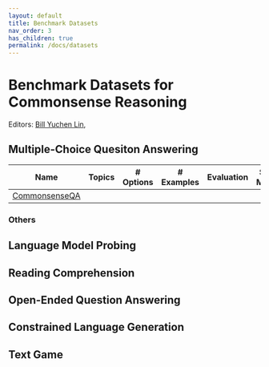 ```yaml
---
layout: default
title: Benchmark Datasets
nav_order: 3
has_children: true
permalink: /docs/datasets
---
```


# Benchmark Datasets for Commonsense Reasoning



Editors: [Bill Yuchen Lin](https://yuchenlin.xyz/), 



## Multiple-Choice Quesiton Answering

| Name| Topics | \# Options | \# Examples | Evaluation | SotA-Method | SotA-Score | Human Performance | \# Citations |
| ------------------------------------------------------ | ------ | ---------- | ----------- | ---------- | ----------- | ---------- | ----------------- | ------------ |
| [CommonsenseQA](https://www.tau-nlp.org/commonsenseqa) |        |            |             |            |             |            |                   |

### Others 

## Language Model Probing

## Reading Comprehension 

## Open-Ended Question Answering 

## Constrained Language Generation 

## Text Game


